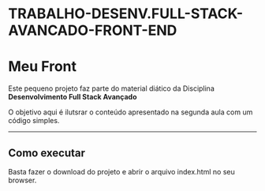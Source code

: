 # TRABALHO-DESENV.FULL-STACK-AVANCADO-FRONT-END

# Meu Front

Este pequeno projeto faz parte do material diático da Disciplina **Desenvolvimento Full Stack Avançado** 

O objetivo aqui é ilutsrar o conteúdo apresentado na segunda aula com um código simples.

---
## Como executar

Basta fazer o download do projeto e abrir o arquivo index.html no seu browser.

